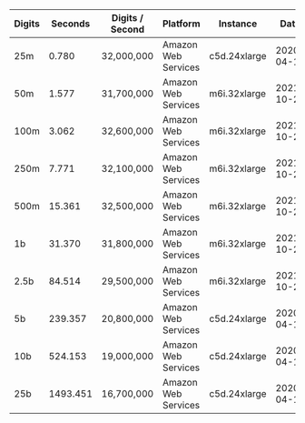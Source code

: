 | Digits | Seconds | Digits / Second | Platform | Instance | Date | Files |
| ------ | ------- | --------------- | -------- | -------- | ---- | ----- |
| 25m | 0.780 | 32,000,000 | Amazon Web Services | c5d.24xlarge | 2020-04-18 | [cfg](../Amazon%20Web%20Services/c5d.24xlarge/Log%2810%29%20%5Bmachin-secondary%5D/Log%2810%29%20-%2020200418-170648.cfg) [out](../Amazon%20Web%20Services/c5d.24xlarge/Log%2810%29%20%5Bmachin-secondary%5D/Log%2810%29%20-%2020200418-170648.out) [txt](../Amazon%20Web%20Services/c5d.24xlarge/Log%2810%29%20%5Bmachin-secondary%5D/Log%2810%29%20-%2020200418-170648.txt) |
| 50m | 1.577 | 31,700,000 | Amazon Web Services | m6i.32xlarge | 2021-10-29 | [cfg](../Amazon%20Web%20Services/m6i.32xlarge/Log%2810%29%20%5Bmachin-secondary%5D/Log%2810%29%20-%2020211029-161539.cfg) [out](../Amazon%20Web%20Services/m6i.32xlarge/Log%2810%29%20%5Bmachin-secondary%5D/Log%2810%29%20-%2020211029-161539.out) [txt](../Amazon%20Web%20Services/m6i.32xlarge/Log%2810%29%20%5Bmachin-secondary%5D/Log%2810%29%20-%2020211029-161539.txt) |
| 100m | 3.062 | 32,600,000 | Amazon Web Services | m6i.32xlarge | 2021-10-29 | [cfg](../Amazon%20Web%20Services/m6i.32xlarge/Log%2810%29%20%5Bmachin-secondary%5D/Log%2810%29%20-%2020211029-161549.cfg) [out](../Amazon%20Web%20Services/m6i.32xlarge/Log%2810%29%20%5Bmachin-secondary%5D/Log%2810%29%20-%2020211029-161549.out) [txt](../Amazon%20Web%20Services/m6i.32xlarge/Log%2810%29%20%5Bmachin-secondary%5D/Log%2810%29%20-%2020211029-161549.txt) |
| 250m | 7.771 | 32,100,000 | Amazon Web Services | m6i.32xlarge | 2021-10-29 | [cfg](../Amazon%20Web%20Services/m6i.32xlarge/Log%2810%29%20%5Bmachin-secondary%5D/Log%2810%29%20-%2020211029-161615.cfg) [out](../Amazon%20Web%20Services/m6i.32xlarge/Log%2810%29%20%5Bmachin-secondary%5D/Log%2810%29%20-%2020211029-161615.out) [txt](../Amazon%20Web%20Services/m6i.32xlarge/Log%2810%29%20%5Bmachin-secondary%5D/Log%2810%29%20-%2020211029-161615.txt) |
| 500m | 15.361 | 32,500,000 | Amazon Web Services | m6i.32xlarge | 2021-10-29 | [cfg](../Amazon%20Web%20Services/m6i.32xlarge/Log%2810%29%20%5Bmachin-secondary%5D/Log%2810%29%20-%2020211029-173002.cfg) [out](../Amazon%20Web%20Services/m6i.32xlarge/Log%2810%29%20%5Bmachin-secondary%5D/Log%2810%29%20-%2020211029-173002.out) [txt](../Amazon%20Web%20Services/m6i.32xlarge/Log%2810%29%20%5Bmachin-secondary%5D/Log%2810%29%20-%2020211029-173002.txt) |
| 1b | 31.370 | 31,800,000 | Amazon Web Services | m6i.32xlarge | 2021-10-29 | [cfg](../Amazon%20Web%20Services/m6i.32xlarge/Log%2810%29%20%5Bmachin-secondary%5D/Log%2810%29%20-%2020211029-173037.cfg) [out](../Amazon%20Web%20Services/m6i.32xlarge/Log%2810%29%20%5Bmachin-secondary%5D/Log%2810%29%20-%2020211029-173037.out) [txt](../Amazon%20Web%20Services/m6i.32xlarge/Log%2810%29%20%5Bmachin-secondary%5D/Log%2810%29%20-%2020211029-173037.txt) |
| 2.5b | 84.514 | 29,500,000 | Amazon Web Services | m6i.32xlarge | 2021-10-29 | [cfg](../Amazon%20Web%20Services/m6i.32xlarge/Log%2810%29%20%5Bmachin-secondary%5D/Log%2810%29%20-%2020211029-205017.cfg) [out](../Amazon%20Web%20Services/m6i.32xlarge/Log%2810%29%20%5Bmachin-secondary%5D/Log%2810%29%20-%2020211029-205017.out) [txt](../Amazon%20Web%20Services/m6i.32xlarge/Log%2810%29%20%5Bmachin-secondary%5D/Log%2810%29%20-%2020211029-205017.txt) |
| 5b | 239.357 | 20,800,000 | Amazon Web Services | c5d.24xlarge | 2020-04-18 | [cfg](../Amazon%20Web%20Services/c5d.24xlarge/Log%2810%29%20%5Bmachin-secondary%5D/Log%2810%29%20-%2020200418-171423.cfg) [out](../Amazon%20Web%20Services/c5d.24xlarge/Log%2810%29%20%5Bmachin-secondary%5D/Log%2810%29%20-%2020200418-171423.out) [txt](../Amazon%20Web%20Services/c5d.24xlarge/Log%2810%29%20%5Bmachin-secondary%5D/Log%2810%29%20-%2020200418-171423.txt) |
| 10b | 524.153 | 19,000,000 | Amazon Web Services | c5d.24xlarge | 2020-04-18 | [cfg](../Amazon%20Web%20Services/c5d.24xlarge/Log%2810%29%20%5Bmachin-secondary%5D/Log%2810%29%20-%2020200418-172335.cfg) [out](../Amazon%20Web%20Services/c5d.24xlarge/Log%2810%29%20%5Bmachin-secondary%5D/Log%2810%29%20-%2020200418-172335.out) [txt](../Amazon%20Web%20Services/c5d.24xlarge/Log%2810%29%20%5Bmachin-secondary%5D/Log%2810%29%20-%2020200418-172335.txt) |
| 25b | 1493.451 | 16,700,000 | Amazon Web Services | c5d.24xlarge | 2020-04-18 | [cfg](../Amazon%20Web%20Services/c5d.24xlarge/Log%2810%29%20%5Bmachin-secondary%5D/Log%2810%29%20-%2020200418-174938.cfg) [out](../Amazon%20Web%20Services/c5d.24xlarge/Log%2810%29%20%5Bmachin-secondary%5D/Log%2810%29%20-%2020200418-174938.out) [txt](../Amazon%20Web%20Services/c5d.24xlarge/Log%2810%29%20%5Bmachin-secondary%5D/Log%2810%29%20-%2020200418-174938.txt) |
